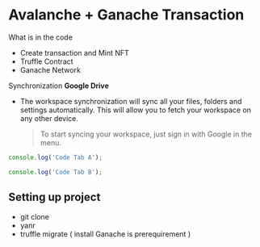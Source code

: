 # Avalanche + Ganache Transaction

What is in the code 
- Create transaction and Mint NFT 
- Truffle Contract 
- Ganache Network 


Synchronization **Google Drive**

- The workspace synchronization will sync all your files, folders and settings automatically. This will allow you to fetch your workspace on any other device.
	> To start syncing your workspace, just sign in with Google in the menu.

```javascript I'm A tab
console.log('Code Tab A');
```
```javascript I'm tab B
console.log('Code Tab B');
```

## Setting up project

- git clone
- yanr 
- truffle migrate ( install Ganache is prerequirement )

